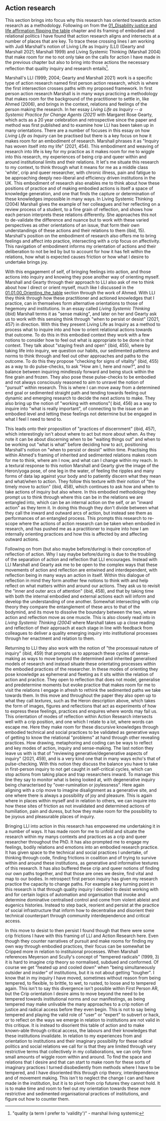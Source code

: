 ## Action research

This section brings into focus why this research has oriented towards action research as a methodology. Following on from the [01_Disability justice and life affirmation flipping the table](../../01_Disability_justice_and_life_affirmation_flipping_the_table/01_Disability%20justice%20and%20life%20affirmation%20flipping%20the%20table.md) chapter and its framing of embodied and relational politics I have found that action research aligns and intersects at a number of places that are key. To trace these crossing lines I am working with Judi Marshall's notion of Living Life as Inquiry (LLI) (Gearty and Marshall 2021; Marshall 1999) and Living Systemic Thinking (Marshall 2004) that make room for me to not only take on the calls for action I have made in the previous chapter but also to bring into those actions the necessary reflection that quality inquiry and research entails[^q1].

Marshall's LLI (1999; 2004; Gearty and Marshall 2021) work is a specific type of action research named first person action research, which is where the first intersection crosses paths with my proposed framework. In first person action research Marshall is in many ways practicing a methodology that makes room for the background of the practitioner to settle in, like Ahmed (2006), and brings in the context, relations and feelings of the person making the research. In her essay *Living Life as Inquiry -- a Systemic Practice for Change Agents (2021)* with Margaret Rose Gearty, which acts as a 20 year celebration and retrospective since the paper and method was first published and to examine how LLI has been taken up in many orientations. There are a number of focuses in this essay on how *Living Life as Inquiry* can be practised but there is a key focus on how it makes room for an embodiment of research. Marshall phrases it as "Inquiry has woven itself into my life" (2021, 454). This embodiment and weaving of research into life is key for my practice as it makes room for me to wiggle into this research, my experiences of being crip and queer within and around institutional limits and their relations. It let's me situate this research to my context, to think through what it means for me as a middle class 'white', crip and queer researcher, with chronic illness, pain and fatigue to be approaching deeply neo-liberal and efficiency driven institutions in the UK. This embodiment of research also enables me to think about how these positions of practice and of making embodied actions is itself a space of knowledge generation, and one that finds the capture or determination of these knowledges impossible in many ways. In Living Systemic Thinking (2004) Marshall gives the example of her colleagues and her reflecting on a review process of a student, to a fine grain of reflection, and shows how each person interprets these relations differently. She approaches this not to de-validate the difference and nuance but to work with these varied perspectives as other orientations of an issue, that form their own understandings of these actions and their relations to them (ibid, 15). Marshall's position on the embodiment of research also offers me to bring feelings and affect into practice, intersecting with a crip focus on affectivity. This navigation of embodiment informs my orientation of actions and their deliberation to not be led by but to account for how it has felt within the relations, how what is expected causes friction or how what I desire to undertake brings joy.

With this engagement of self, of bringing feelings into action, and those actions into inquiry and knowing they pose another way of orienting myself. Marshall and Gearty through their approach to LLI also ask of me to think about how I direct or orient myself, much like I discussed in the [01.01.00_Orienting_the_table](../../01_Disability_justice_and_life_affirmation_flipping_the_table/sections/01.01.00_Orienting_the_table.md) section through the work of Ahmed. With LLI they think through how these practitioner and actioned knowledges that I practice, can in themselves form alternative orientations to those of hegemony and institutions. In an essay called *Living Systemic Thinking* (ibid) Marshall terms it as "sense making", and later on her and Gearty ask us to work with this sensing think through "when to persist or desist" (2021, 457) in direction. With this they present Living Life as Inquiry as a method to process what to inquire into and how to orient relational actions towards that outcome. To do this in this embodied context they work with a few notions to consider how to feel out what is appropriate to be done in that context. They talk about "staying fresh and open" (ibid, 455), where by taking life into inquiry, we question our habits, our sedimented patterns and norms to think through and feel out other approaches and paths to the outcome. To do this they propose "checking for signs of vitality" (ibid, 455) as a way to do pulse-checks, to ask "How am I, here and now?", and to balance between inquiring mindlessly forward and being stuck within the fine grain and frozen. They also pose these pulse-checks to be embodied and not always consciously reasoned to aim to unravel the notion of "pursuit" within research. This is where I can move away from a determined end goal or sedimented straight path and tending towards feeling out dynamic and emerging research to decide the next actions to make. They also bring up the notion of "working with emotions"( ibid, 456) as a way to inquire into "what is really important", of connecting to the issue on an embodied level and letting these feelings not determine but be engaged in what I feel I need to tend to.

This leads onto their proposition of "practices of discernment" (ibid, 457), which interestingly isn't about where to act but more about when. As they note it can be about discerning when to be "waiting things out" and when to be working out "what is what" before deciding how to act, positioning Marshall's notion on "when to persist or desist" within time. Practising this within Ahmed's framing of inherited and sedimented relations makes room for me to think, where am I now, and what can I change within my reach. In a textural response to this notion Marshall and Gearty give the image of the Heron/yoga pose, of one leg in the water, of feeling the ripples and many forms of data lap against your body and to patiently discern what they mean and what/when to action. They follow this texture with their notion of "the timely move to action" (ibid, 458), which continues to ask how and when to take actions of inquiry but also where. In this embodied methodology they prompt us to think through where this can be in the relations we are entangled into, which can be an internal action on the self, or an "inward action" as they term it. In doing this though they don't divide between what they call the inward and outward arcs of action, but instead see them as performances of an entangled process. This prompts this research to re-scope where the actions of action research can be taken when embodied in research, and has pushed me as a practitioner to inquire into how I am internally orienting practices and how this is affected by and affecting outward actions.

Following on from (but also maybe before/during) is their conception of reflection of action. Why I say maybe before/during is due to the troubling of the separation of action and reflection that LLI encourages. Instead with LLI Marshall and Gearty ask me to be open to the complex ways that these movements of action and reflection are entwined and interdependent, with reflection being in many ways an action in itself. Within this dialogue of reflection in mind they form another few notions to think with and help reflect on what matters within and around our actions. They ask us to revisit the "inner and outer arcs of attention" (ibid, 458), and that by taking time with both the internal embodied and external actions each will inform and develop the understanding of one another. Somewhat intersecting with crip theory they compare the entanglement of these arcs to that of the bodymind, and its move to dissolve the boundary between the two, where action and reflection move as one muscle. This is also closely read into in *Living Systemic Thinking (2004)* where Marshall takes up a close reading and reflection of their approach at each stage in line with feedback from colleagues to deliver a quality emerging inquiry into institutional processes through her enactment and relation to them.

Returning to LLI they also work with the notion of "the processual nature of inquiry" (ibid, 459) that prompts us to approach these cycles of sense-making as ways to move beyond the determined and inherited generalised models of research and instead situate these orientating processes within the embodied practices of the researcher. In these modes of orienting they pose knowledge as ephemeral and fleeting as it sits within the relation of action and practice. They open to reflection that does not model, generalise and predetermine moments but evoke practice that makes room for me to visit the relations I engage in afresh to rethink the sedimented paths we take towards them. In this move and throughout the paper they also open up to what they call *textures*, such as the Heron description above, which takes the form of images, figures and reflections that act as experiments of how to express these feelings, practices and enquires where words may fail us. This orientation of modes of reflection within Action Research intersects well with a crip position, and one which I relate to a lot, where words can escape me. Here they make room for these discursive knowledges through embodied technical and social practices to be validated as generative ways of getting to know the relational "problems" at hand through other revealing practices. How drawing, metaphoring and coding can be ways to reflect and key modes of action, inquiry and sense-making. The last notion they leave us with is that of "reviewing generative/degenerative aspects of inquiry" (2021, 459), and is a very kind one that in many ways echo's that of pulse-checking. With this notion they discuss the balance you have to take in first-person inquiry to not get caught in self-critical cycles, which can stop actions from taking place and trap researchers inward. To manage this line they say to monitor what is being looked at, with degenerative inquiry being characterised by "over-rumination or joylessness". Here again aligning with a crip move to imagine disalignment as a generative site, and one where there is always a possibility of joy and pleasure. This is again where in places within myself and in relation to others, we can inquire into how these sites of friction as not invalidated and determined actions of humiliation, pain and duress, but how they make room for the possibility to be joyous and pleasurable places of inquiry.

Bringing LLI into action in this research has empowered me undertaking it in a number of ways. It has made room for me to unfold and situate the research within my manys contexts and practices as a crip and queer researcher throughout the PhD. It has also prompted me to engage my feelings, bodily relations and emotions into an embodied research practice. It has given space to the technical and social practices I undertake, of thinking through code, finding frictions in coalition and of trying to survive within and around these institutions, as generative and informative textures of this research. It has also buffered these crip and queer notions of finding our own paths together, and that those are ones we desire, find vital and map to our bodies. In retrospect first person inquiry has given my research practice the capacity to change paths. For example a key turning point in this research is that through quality inquiry I decided to desist working with and for certain logics of automation and organisation that invoke and determine dominative centralised control and come from violent ableist and eugenics histories. Instead to step back, reorient and persist at the practice of social infrastructure that inform how to decentralise and disorient their technical counterpart through community interdependence and critical access.

In this move to desist to then persist I found though that there were some crip frictions I have with this framing of LLI and Action Research here. Even though they counter narratives of pursuit and make rooms for finding my own way through embodied practices, their focus can be somewhat be Cripped more in relation to instituional processes. When Marshall references Meyerson and Scully's concept of "tempered radicals" (1999, 3) it is hard to imagine crip theory so normalised, subdued and conformed. Of course we get "heated up and cooled down" when "being simultaneously outsider and insider" of institutions, but it is not about getting "tougher". I know that in my inquiry I have moved, sometimes without reason from being tempered, to flexible, to brittle, to wet, to rusted, to loose and to tempered again. This isn't to say this divergence isn't possible within First Person AR, but the Crip orientation I desire aims to move beyond the need to be tempered towards institutional norms and our manifestings, as being tempered may make unlivable the many approaches to a crip notion of justice and radical access before they even begin. This is not to say being tempered and playing the valid role of "user" or "expert" to subvert or hack, or to reflect on the ways we emerge in relation to institutions are not valid in this critique. It is instead to disorient this table of action and to make known-able through critical access, the labours and their knowledges that these institutions invalidate. In relation to my experiences from and orientation to institutions and their imaginary possibility for these radical politics and social relations we call for is that they are limited through very restrictive terms that collectively in my collaborations, we can only form small amounts of wiggle room within and around. To find the space and relations that I desire and that can start to make room for these sorts of imaginary practices I turned disobediently from methods where I have to be tempered, and I have disoriented this through crip theory, interdependence and of movement making. This isn't to neglect the change I can and have made in the institution, but it is to pivot from crip futures they cannot hold. It is to make time and room to feel out my orientation towards these more restrictive and sedimented organisational practices of institutions, and figure out how to counter them. 


[^q1]: "quality (a term I prefer to 'validity')" - marshal living systemic
